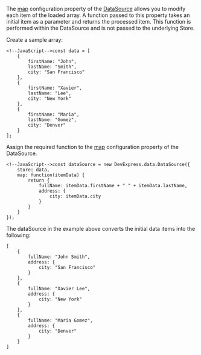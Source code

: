 The [map](/api-reference/30%20Data%20Layer/DataSource/1%20Configuration/map.md '/Documentation/ApiReference/Data_Layer/DataSource/Configuration/#map') configuration property of the [DataSource](/api-reference/30%20Data%20Layer/DataSource '/Documentation/ApiReference/Data_Layer/DataSource/') allows you to modify each item of the loaded array. A function passed to this property takes an initial item as a parameter and returns the processed item. This function is performed within the DataSource and is not passed to the underlying Store.

Create a sample array:

    <!--JavaScript-->const data = [
        {
            firstName: "John",
            lastName: "Smith",
            city: "San Francisco"
        },
        {
            firstName: "Xavier",
            lastName: "Lee",
            city: "New York"
        },
        {
            firstName: "Maria",
            lastName: "Gomez",
            city: "Denver"
        }
    ];

Assign the required function to the [map](/api-reference/30%20Data%20Layer/DataSource/1%20Configuration/map.md '/Documentation/ApiReference/Data_Layer/DataSource/Configuration/#map') configuration property of the DataSource.

    <!--JavaScript-->const dataSource = new DevExpress.data.DataSource({
        store: data,
        map: function(itemData) {
            return {
                fullName: itemData.firstName + " " + itemData.lastName,
                address: {
                    city: itemData.city
                }
            }
        }
    });

The dataSource in the example above converts the initial data items into the following:

    [
        {
            fullName: "John Smith",
            address: {
                city: "San Francisco"
            }
        },
        {
            fullName: "Xavier Lee",
            address: {
                city: "New York"
            }
        },
        {
            fullName: "Maria Gomez",
            address: {
                city: "Denver"
            }
        }
    ]